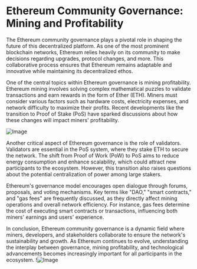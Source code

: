 # Ethereum Community Governance: Mining and Profitability

The Ethereum community governance plays a pivotal role in shaping the future of this decentralized platform. As one of the most prominent blockchain networks, Ethereum relies heavily on its community to make decisions regarding upgrades, protocol changes, and more. This collaborative process ensures that Ethereum remains adaptable and innovative while maintaining its decentralized ethos.

One of the central topics within Ethereum governance is mining profitability. Ethereum mining involves solving complex mathematical puzzles to validate transactions and earn rewards in the form of Ether (ETH). Miners must consider various factors such as hardware costs, electricity expenses, and network difficulty to maximize their profits. Recent developments like the transition to Proof of Stake (PoS) have sparked discussions about how these changes will impact miners' profitability.

![Image](https://github.com/user-attachments/assets/590b50a7-4459-4e76-8a31-559aed223621)

Another critical aspect of Ethereum governance is the role of validators. Validators are essential in the PoS system, where they stake ETH to secure the network. The shift from Proof of Work (PoW) to PoS aims to reduce energy consumption and enhance scalability, which could attract new participants to the ecosystem. However, this transition also raises questions about the potential centralization of power among large stakers.

Ethereum's governance model encourages open dialogue through forums, proposals, and voting mechanisms. Key terms like "DAO," "smart contracts," and "gas fees" are frequently discussed, as they directly affect mining operations and overall network efficiency. For instance, gas fees determine the cost of executing smart contracts or transactions, influencing both miners' earnings and users' experience.

In conclusion, Ethereum community governance is a dynamic field where miners, developers, and stakeholders collaborate to ensure the network's sustainability and growth. As Ethereum continues to evolve, understanding the interplay between governance, mining profitability, and technological advancements becomes increasingly important for all participants in the ecosystem. !![Image](https://github.com/user-attachments/assets/590b50a7-4459-4e76-8a31-559aed223621)